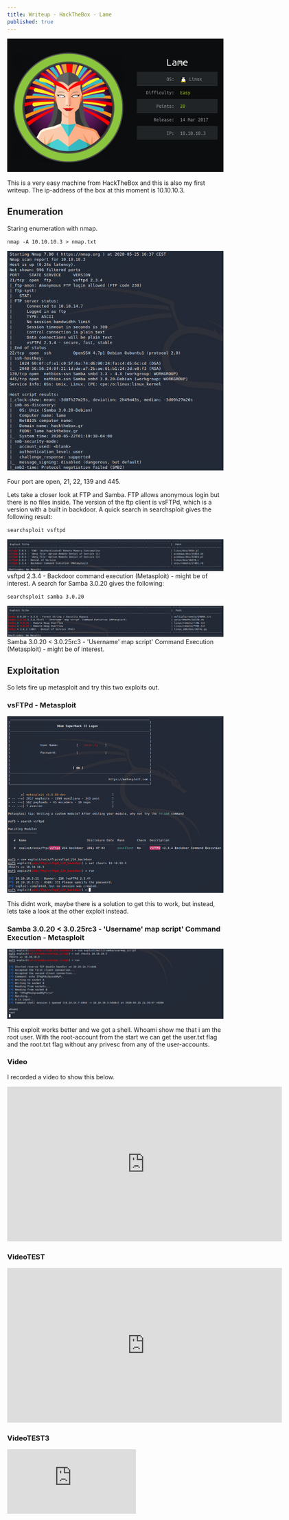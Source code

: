 ```yaml
---
title: Writeup - HackTheBox - Lame
published: true
---
```

![](Pictures/Lame/logo.png)

This is a very easy machine from HackTheBox and this is also my first writeup.
The ip-address of the box at this moment is 10.10.10.3.

## [](#header-2)Enumeration

Staring enumeration with nmap.

```
nmap -A 10.10.10.3 > nmap.txt
```
![](Pictures/Lame/nmap.png)

Four port are open, 21, 22, 139 and 445.

Lets take a closer look at FTP and Samba.
FTP allows anonymous login but there is no files inside.
The version of the ftp client is vsFTPd, which is a version with a built in backdoor.
A quick search in searchsploit gives the following result:
```
searchsploit vsftpd
```
![](Pictures/Lame/searchsploit1.png)
vsftpd 2.3.4 - Backdoor command execution (Metasploit) - might be of interest.
A search for Samba 3.0.20 gives the following:

```
searchsploit samba 3.0.20
```

![](Pictures/Lame/searchsploit2.png)
Samba 3.0.20 < 3.0.25rc3 - 'Username' map script' Command Execution (Metasploit) - might be of interest.

## [](#header-2)Exploitation



So lets fire up metasploit and try this two exploits out.
### [](#header-3)vsFTPd - Metasploit

![](Pictures/Lame/meta1.png)

This didnt work, maybe there is a solution to get this to work, but instead, lets take a look at the other exploit instead.





### [](#header-3)Samba 3.0.20 < 3.0.25rc3 - 'Username' map script' Command Execution - Metasploit

![](Pictures/Lame/meta2.png)

This exploit works better and we got a shell. Whoami show me that i am the root user. With the root-account from the start we can get the user.txt flag and the root.txt flag without any privesc from any of the user-accounts.


### [](#header-3)Video
I recorded a video to show this below.
<iframe width="640" height="360" src="https://www.youtube.com/embed/EwWuhC2voB4" frameborder="0" allow="accelerometer; autoplay; encrypted-media; gyroscope; picture-in-picture" allowfullscreen></iframe>

### [](#header-3)VideoTEST
<iframe width="640" height="360" src="https://open.lbry.com/@datahackare:2/HackTheBox-Lame:3?r=4ZiiZHmMH3pyYBTQ5BZUtwi1WcPodLCf" frameborder="0" allow="accelerometer; autoplay; encrypted-media; gyroscope; picture-in-picture" allowfullscreen></iframe>


### [](#header-3)VideoTEST3
<iframe src="https://open.lbry.com/@datahackare:2/HackTheBox-Lame:3?r=4ZiiZHmMH3pyYBTQ5BZUtwi1WcPodLCf" allowfullscreen="true" style="border:0"></iframe> 
